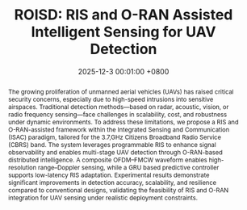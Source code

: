 ---
title:          "ROISD: RIS and O-RAN Assisted Intelligent Sensing for UAV Detection"
date:           2025-12-3 00:01:00 +0800
selected:       true
pub:            "IEEE Annual Congress on Artificial Intelligence of Things (AIoT)"
# pub_pre:        "Submitted to "
# pub_post:       'Under review.'
pub_last:       ' <span class="badge badge-pill badge-publication badge-success">Spotlight</span>'
pub_date:       "2025"
# semantic_scholar_id: 204e3073870fae3d05bcbc2f6a8e263d9b72e776  # use this to retrieve citation count
abstract: >-
  The growing proliferation of unmanned aerial vehicles (UAVs) has raised critical security concerns, especially due to high-speed intrusions into sensitive airspaces. Traditional detection methods—based on radar, acoustic, vision, or radio frequency sensing—face challenges in scalability, cost, and robustness under dynamic environments. To address these limitations, we propose a RIS and O-RAN-assisted framework within the Integrated Sensing and Communication (ISAC) paradigm, tailored for the 3.7\,GHz Citizens Broadband Radio Service (CBRS) band. The system leverages programmable RIS to enhance signal observability and enables multi-stage UAV detection through O-RAN-based distributed intelligence. A composite OFDM–FMCW waveform enables high-resolution range–Doppler sensing, while a GRU based predictive controller supports low-latency RIS adaptation. Experimental results demonstrate significant improvements in detection accuracy, scalability, and resilience compared to conventional designs, validating the feasibility of RIS and O-RAN integration for UAV sensing under realistic deployment constraints.
cover:          /assets/images/covers/AIoT_ORAN.png
authors:
  - Xiaochan Xue#
  - Shucheng Yu#
  - Saurabh Parkar 
  - Yao Zheng
links:
  - text: "Paper"
    url: "https://arxiv.org/abs/xxxx.xxxxx"
    icon: "fa-solid fa-file-lines"
  - text: "Demo"
    url: "https://github.com/Luna-Xue"
    icon: "fa-brands fa-youtube"
  # Unsplash: https://unsplash.com/photos/sliced-in-half-pineapple--_PLJZmHZzk
---
